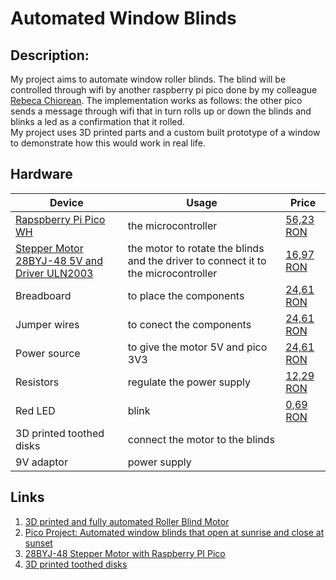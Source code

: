# Automated Window Blinds

## Description: 
My project aims to automate window roller blinds. The blind will be controlled through wifi by another raspberry pi pico done by my colleague [Rebeca Chiorean](https://github.com/ChioreanRebeca/Pico-Wand). The implementation works as follows: the other pico sends a message through wifi that in turn rolls up or down the blinds and blinks a led as a confirmation that it rolled.</br>
My project uses 3D printed parts and a custom built prototype of a window to demonstrate how this would work in real life.

## Hardware
| Device | Usage | Price |
|--------|--------|-------|
| [Rapspberry Pi Pico WH](https://www.raspberrypi.com/documentation/microcontrollers/raspberry-pi-pico.html) | the microcontroller | [56,23 RON](https://ardushop.ro/ro/home/2819-raspberry-pi-pico-wh.html?search_query=Raspberry+Pi+Pico+WH%2C+Wireless+Headers&results=1031) |
| [Stepper Motor 28BYJ-48 5V and Driver ULN2003](https://www.hwlibre.com/en/28bj-48/)| the motor to rotate the blinds and the driver to connect it to the microcontroller | [16,97 RON](https://www.optimusdigital.ro/ro/motoare-motoare-pas-cu-pas/101-driver-uln2003-motor-pas-cu-pas-de-5-v-.html) |
| Breadboard | to place the components | [24,61 RON](https://ardushop.ro/ro/electronica/163-kit-breadboard830-65xfire-jumper-sursa-alimentare-335v.html?search_query=KIT+Breadboard830+++65xfire+jumper+++sursa+alimentare+3%2C3%2F5V&results=694) |
| Jumper wires | to conect the components | [24,61 RON](https://ardushop.ro/ro/electronica/163-kit-breadboard830-65xfire-jumper-sursa-alimentare-335v.html?search_query=KIT+Breadboard830+++65xfire+jumper+++sursa+alimentare+3%2C3%2F5V&results=694) |
| Power source | to give the motor 5V and pico 3V3 | [24,61 RON](https://ardushop.ro/ro/electronica/163-kit-breadboard830-65xfire-jumper-sursa-alimentare-335v.html?search_query=KIT+Breadboard830+++65xfire+jumper+++sursa+alimentare+3%2C3%2F5V&results=694) |
| Resistors | regulate the power supply | [12,29 RON](https://ardushop.ro/ro/electronica/212-set-rezistente-14w-600buc30-valori-10r-1m.html?search_query=SET+rezistori+&results=429) |
| Red LED | blink | [0,69 RON](https://www.optimusdigital.ro/ro/optoelectronice-led-uri/696-led-rou-de-3-mm-cu-lentile-difuze.html?search_query=led&results=819) |
| 3D printed toothed disks | connect the motor to the blinds |
| 9V adaptor | power supply |

## Links

1. [3D printed and fully automated Roller Blind Motor](https://imgur.com/a/xuQjH3z)
2. [Pico Project: Automated window blinds that open at sunrise and close at sunset](https://www.reddit.com/r/raspberrypipico/comments/wbdsz1/pico_project_automated_window_blinds_that_open_at/)
3. [28BYJ-48 Stepper Motor with Raspberry PI Pico](https://www.youtube.com/watch?v=VM3S9CiyPzY&t=2s)
4. [3D printed toothed disks](https://www.instructables.com/DIY-Motorized-WiFi-Roller-Blind-ESP8266-Blynk/)


